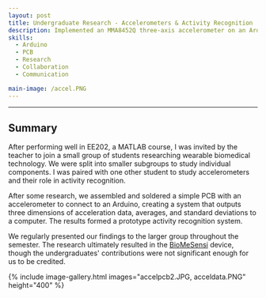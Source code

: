 ```yaml
---
layout: post
title: Undergraduate Research - Accelerometers & Activity Recognition
description: Implemented an MMA8452Q three-axis accelerometer on an Arduino UNO to measure user movement, resulting in the development of a prototype activity recognition algorithm. Invited to role due to strong academic performance. Worked collaboratively with a peer and presented results.
skills:
  - Arduino
  - PCB
  - Research
  - Collaboration
  - Communication

main-image: /accel.PNG
---
```


---

## Summary

After performing well in EE202, a MATLAB course, I was invited by the teacher to join a small group of students researching wearable biomedical technology. We were split into smaller subgroups to study individual components. I was paired with one other student to study accelerometers and their role in activity recognition.



After some research, we assembled and soldered a simple PCB with an accelerometer to connect to an Arduino, creating a system that outputs three dimensions of acceleration data, averages, and standard deviations to a computer. The results formed a prototype activity recognition system.



We regularly presented our findings to the larger group throughout the semester. The research ultimately resulted in the [BioMeSensi](https://dl.acm.org/doi/10.1145/2737095.2742920) device, though the undergraduates' contributions were not significant enough for us to be credited.

{% include image-gallery.html images="accelpcb2.JPG, acceldata.PNG" height="400" %}

<br>
